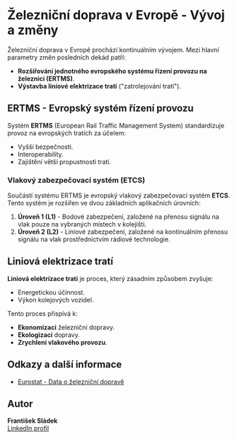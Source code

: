 # Železniční doprava v Evropě - Vývoj a změny

Železniční doprava v Evropě prochází kontinuálním vývojem. Mezi hlavní parametry změn posledních dekád patří:

- **Rozšiřování jednotného evropského systému řízení provozu na železnici (ERTMS)**.
- **Výstavba liniové elektrizace tratí** ("zatrolejování tratí").

## ERTMS - Evropský systém řízení provozu

Systém **ERTMS** (European Rail Traffic Management System) standardizuje provoz na evropských tratích za účelem:
- Vyšší bezpečnosti.
- Interoperability.
- Zajištění větší propustnosti tratí.

### Vlakový zabezpečovací systém (ETCS)
Součástí systému ERTMS je evropský vlakový zabezpečovací systém **ETCS**. Tento systém je rozšířen ve dvou základních aplikačních úrovních:
1. **Úroveň 1 (L1)** - Bodové zabezpečení, založené na přenosu signálu na vlak pouze na vybraných místech v kolejišti.
2. **Úroveň 2 (L2)** - Liniové zabezpečení, založené na kontinuálním přenosu signálu na vlak prostřednictvím rádiové technologie.

## Liniová elektrizace tratí

**Liniová elektrizace tratí** je proces, který zásadním způsobem zvyšuje:
- Energetickou účinnost.
- Výkon kolejových vozidel.
  
Tento proces přispívá k:
- **Ekonomizaci** železniční dopravy.
- **Ekologizaci** dopravy.
- **Zrychlení vlakového provozu**.

## Odkazy a další informace

- [Eurostat - Data o železniční dopravě](https://ec.europa.eu/eurostat/api/dissemination/sdmx/2.1/data/reg_area3/A.TOTAL.KM2.EU27_2020+BE+BG+CZ+DK+DE+EE+IE+EL+ES+FR+HR+IT+CY+LV+LT+LU+HU+MT+NL+AT+PL+PT+RO+SI+SK+FI+SE+IS+LI+NO+CH+UK+ME+MK+AL+TR+XK?format=SDMX-CSV)

## Autor

**František Sládek**  
[LinkedIn profil](https://www.linkedin.com/in/franti%C5%A1ek-sl%C3%A1dek-8297b85b/)
